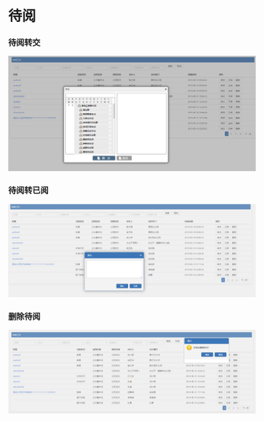# 待阅

### 待阅转交

![](../.gitbook/assets/image%20%2855%29.png)

### 待阅转已阅

![](../.gitbook/assets/image%20%2857%29.png)

### 删除待阅

![](../.gitbook/assets/image%20%2816%29.png)

